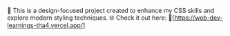 🎨 This is a design-focused project created to enhance my CSS skills and explore modern styling techniques.
🌐 Check it out here: 🔗[https://web-dev-learnings-tha4.vercel.app/]
